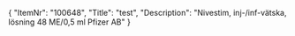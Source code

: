 {
  "ItemNr": "100648",
  "Title": "test",
  "Description": "Nivestim, inj-/inf-vätska, lösning 48 ME/0,5 ml Pfizer AB"
}